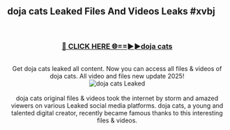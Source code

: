 ## doja cats Leaked Files And Videos Leaks #xvbj
<br>
<div align="center">
<h3><a href="https://watchclip.my.id/doja cats" rel="nofollow">🔴 CLICK HERE 🌐==►►doja cats</a></h3>
<br>
Get doja cats leaked all content. Now you can access all files & videos of doja cats. All video and files new update 2025!
<br>
<a href="https://watchclip.my.id/doja cats" rel="nofollow" data-target="animated-image.originalLink"><img src="https://i.ibb.co.com/WyWwxjT/player-gif2.gif" alt="doja cats Leaked" style="max-width: 100%; display: inline-block;" data-target="animated-image.originalImage"></a>
<br><br>
doja cats original files & videos took the internet by storm and amazed viewers on various Leaked social media platforms. doja cats, a young and talented digital creator, recently became famous thanks to this interesting files & videos.
</div>
<br>